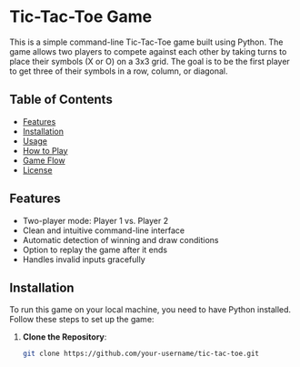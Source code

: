 # Tic-Tac-Toe Game

This is a simple command-line Tic-Tac-Toe game built using Python. The game allows two players to compete against each other by taking turns to place their symbols (X or O) on a 3x3 grid. The goal is to be the first player to get three of their symbols in a row, column, or diagonal.

## Table of Contents

- [Features](#features)
- [Installation](#installation)
- [Usage](#usage)
- [How to Play](#how-to-play)
- [Game Flow](#game-flow)
- [License](#license)

## Features

- Two-player mode: Player 1 vs. Player 2
- Clean and intuitive command-line interface
- Automatic detection of winning and draw conditions
- Option to replay the game after it ends
- Handles invalid inputs gracefully

## Installation

To run this game on your local machine, you need to have Python installed. Follow these steps to set up the game:

1. **Clone the Repository**:
   ```bash
   git clone https://github.com/your-username/tic-tac-toe.git
